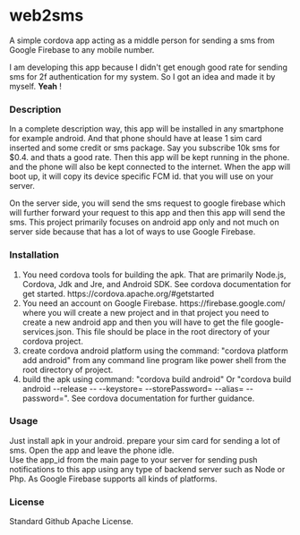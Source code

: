# web2sms
A simple cordova app acting as a middle person for sending a sms from Google Firebase to any mobile number.

I am developing this app because I didn't get enough good rate for sending sms for 2f authentication for my system.
So I got an idea and made it by myself. <strong>Yeah</strong> !

<h3>Description</h3>
<p>
In a complete description way, this app will be installed in any smartphone for example android. And that phone should have at lease 1 sim card inserted and some credit
or sms package. Say you subscribe 10k sms for $0.4. and thats a good rate. Then this app will be kept running in the phone. and the phone will also be kept connected to the internet. When the app will boot up, it will copy its device specific FCM id. that you will use on your server.
</p>
<p>
  On the server side, you will send the sms request to google firebase which will further forward your request to this app and then this app will send the sms.
  This project primarily focuses on android app only and not much on server side because that has a lot of ways to use Google Firebase.
  </p>

<h3>Installation</h3>
<p>
  <ol>
    <li>
  You need cordova tools for building the apk. That are primarily Node.js, Cordova, Jdk and Jre, and Android SDK. See cordova documentation for get started. https://cordova.apache.org/#getstarted
    </li>
    <li>
      You need an account on Google Firebase. https://firebase.google.com/ where you will create a new project and in that project you need to create a new android app and then you will have to get the file google-services.json. This file should be place in the root directory of your cordova project. 
    </li>
    <li>
      create cordova android platform using the command: "cordova platform add android" from any command line program like power shell from the root directory of project.
    </li>
    <li>
      build the apk using command: "cordova build android" Or "cordova build android --release -- --keystore=<keystore-path> --storePassword=<storepass> --alias=<alias-name> --password=<pass>". See cordova documentation for further guidance.
    </li>
  </ol>
  </p>

<h3>Usage</h3>
<p>
  Just install apk in your android. prepare your sim card for sending a lot of sms. Open the app and leave the phone idle. <br />
  Use the app_id from the main page to your server for sending push notifications to this app using any type of backend server such as Node or Php. As Google Firebase supports all kinds of platforms.
  </p>
  <h3>License</h3>
  <p>
  Standard Github Apache License.
  </p>
